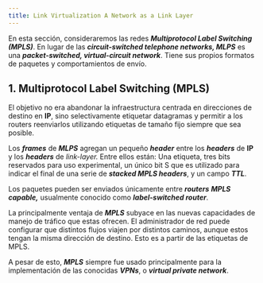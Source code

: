 ```yaml
---
title: Link Virtualization A Network as a Link Layer
---
```


En esta sección, consideraremos las redes ***Multiprotocol Label Switching (MPLS)***. En lugar de las ***circuit-switched telephone networks, MLPS*** es una ***packet-switched, virtual-circuit network***. Tiene sus propios formatos de paquetes y comportamientos de envío.

## 1. Multiprotocol Label Switching (MPLS)

El objetivo no era abandonar la infraestructura centrada en direcciones de destino en **IP**, sino selectivamente etiquetar datagramas y permitir a los routers reenviarlos utilizando etiquetas de tamaño fijo siempre que sea posible.

Los ***frames*** de ***MLPS*** agregan un pequeño ***header*** entre los ***headers*** de **IP** y los ***headers*** de *link-layer.* Entre ellos están: Una etiqueta, tres bits reservados para uso experimental, un único bit S que es utilizado para indicar el final de una serie de ***stacked MPLS headers***, y un campo ***TTL***.

Los paquetes pueden ser enviados únicamente entre ***routers*** ***MPLS capable,*** usualmente conocido como ***label-switched router***.

La principalmente ventaja de ***MPLS*** subyace en las nuevas capacidades de manejo de tráfico que estas ofrecen. El administrador de red puede configurar que distintos flujos viajen por distintos caminos, aunque estos tengan la misma dirección de destino. Esto es a partir de las etiquetas de MPLS.

A pesar de esto, ***MPLS*** siempre fue usado principalmente para la implementación de las conocidas ***VPNs***, o ***virtual private network***.
